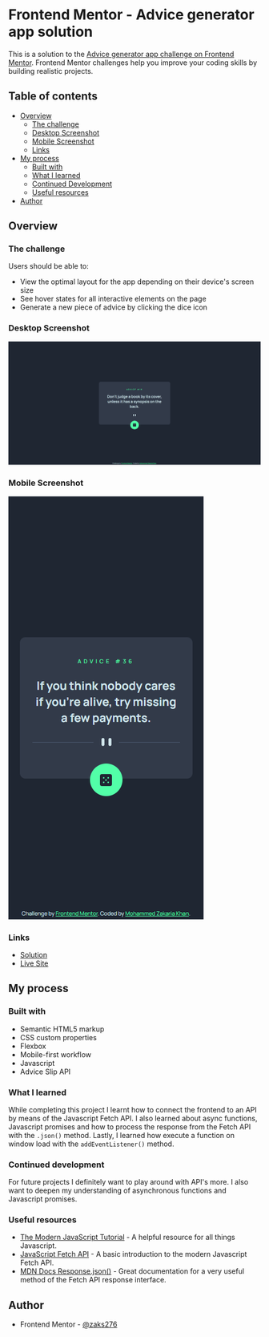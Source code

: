 # Frontend Mentor - Advice generator app solution

This is a solution to the [Advice generator app challenge on Frontend Mentor](https://www.frontendmentor.io/challenges/advice-generator-app-QdUG-13db). Frontend Mentor challenges help you improve your coding skills by building realistic projects.

## Table of contents

-   [Overview](#overview)
    -   [The challenge](#the-challenge)
    -   [Desktop Screenshot](#desktop-screenshot)
    -   [Mobile Screenshot](#mobile-screenshot)
    -   [Links](#links)
-   [My process](#my-process)
    -   [Built with](#built-with)
    -   [What I learned](#what-i-learned)
    -   [Continued Development](#continued-development)
    -   [Useful resources](#useful-resources)
-   [Author](#author)

## Overview

### The challenge

Users should be able to:

-   View the optimal layout for the app depending on their device's screen size
-   See hover states for all interactive elements on the page
-   Generate a new piece of advice by clicking the dice icon

### Desktop Screenshot

![Advice generator app desktop screenshot](./images/desktop-screenshot.png)

### Mobile Screenshot

![Advice generator app mobile screenshot](./images/mobile-screenshot.png)

### Links

-   [Solution](https://github.com/zaks276/frontend-mentor-challenges/tree/main/advice-generator-app-main)
-   [Live Site](https://mzk-frontend-mentor-challenges.netlify.app/advice-generator-app-main)

## My process

### Built with

-   Semantic HTML5 markup
-   CSS custom properties
-   Flexbox
-   Mobile-first workflow
-   Javascript
-   Advice Slip API

### What I learned

While completing this project I learnt how to connect the frontend to an API by means of the Javascript Fetch API. I also learned about async functions, Javascript promises and how to process the response from the Fetch API with the `.json()` method. Lastly, I learned how execute a function on window load with the `addEventListener()` method.

### Continued development

For future projects I definitely want to play around with API's more. I also want to deepen my understanding of asynchronous functions and Javascript promises.

### Useful resources

-   [The Modern JavaScript Tutorial](https://www.javascript.info) - A helpful resource for all things Javascript.
-   [JavaScript Fetch API](https://www.w3schools.com/jsref/api_fetch.asp) - A basic introduction to the modern Javascript Fetch API.
-   [MDN Docs Response.json()](https://developer.mozilla.org/en-US/docs/Web/API/Response/json) - Great documentation for a very useful method of the Fetch API response interface.

## Author

-   Frontend Mentor - [@zaks276](https://www.frontendmentor.io/profile/zaks276)
